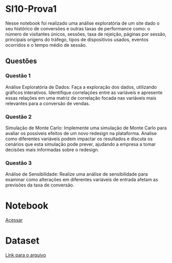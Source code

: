 # SI10-Prova1

Nesse notebook foi realizado uma análise exploratória de um site dado o seu histórico de conversões e outras taxas de performance como: o número de visitantes únicos, sessões, taxa de rejeição, páginas por sessão, principais origens do tráfego, tipos de dispositivos usados, eventos ocorridos e o tempo médio de sessão. 

## Questões

### Questão 1
Análise Exploratória de Dados: Faça a exploração dos dados, utilizando gráficos interativos. Identifique correlações entre as variáveis e apresente essas relações em uma matriz de correlação focada nas variáveis mais relevantes para a conversão de vendas.
### Questão 2
Simulação de Monte Carlo: Implemente uma simulação de Monte Carlo para avaliar os possíveis efeitos de um novo redesign na plataforma. Analise como diferentes variáveis podem impactar os resultados e discuta os cenários que esta simulação pode prever, ajudando a empresa a tomar decisões mais informadas sobre o redesign.
### Questão 3
Análise de Sensibilidade: Realize uma análise de sensibilidade para examinar como alterações em diferentes variáveis de entrada afetam as previsões da taxa de conversão.

# Notebook

[Acessar](https://github.com/VitorMoura01/SI10-Prova1/blob/main/ITL_SI10_2024_Prova_P1_Espec.ipynb)

# Dataset
[Link para o arquivo](https://drive.google.com/uc?id=1K_2ZDsrhheRDKoHN2ynfLCPGPFiS2CZr)